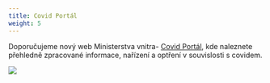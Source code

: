 ```yaml
---
title: Covid Portál
weight: 5
---
```

Doporučujeme nový web Ministerstva vnitra- [Covid Portál](https://covid.gov.cz/), kde naleznete přehledně zpracované informace, nařízení a optření v souvislosti s covidem.

![](/images/uploads/114632125_s.jpg)